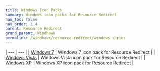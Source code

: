 ```yaml
---
title: Windows Icon Packs
summary: Windows icon packs for Resource Redirect
has_toc: false
nav_order: 1.4
parent: Resource Redirect
grand_parent: Windhawk
permalink: /windhawk/resource-redirect/windows-series
---
```


| --- | --- |
| [Windows 7](/windhawk/resource-redirect/windows-series/windows-7) | Windows 7 icon pack for Resource Redirect |
| [Windows Vista](/windhawk/resource-redirect/windows-series/windows-vista) | Windows Vista icon pack for Resource Redirect |
| [Windows XP](/windhawk/resource-redirect/windows-series/windows-xp) | Windows XP icon pack for Resource Redirect |
